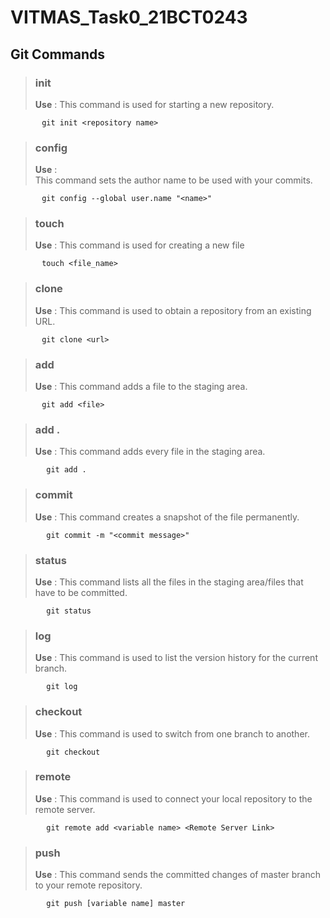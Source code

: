 # VITMAS_Task0_21BCT0243

## Git Commands

      
> ### **init**   
> **Use** :
> This command is used for starting a new repository.

           git init <repository name>     
           
> ### **config**  
> **Use** :    
This command sets the author name to be used with your commits.  
           
           git config --global user.name "<name>"  

> ### **touch**   
> **Use** :
> This command is used for creating a new file

           touch <file_name>
           
> ### **clone**   
> **Use** :
> This command is used to obtain a repository from an existing URL.

           git clone <url>
           
> ### **add**   
> **Use** :
> This command adds a file to the staging area.

           git add <file>
           
> ### **add .**   
> **Use** :
> This command adds every file in the staging area.       

            git add .
            
> ### **commit**   
> **Use** :
> This command creates a snapshot of the file permanently.    

            git commit -m "<commit message>"
            
> ### **status**   
> **Use** :
> This command lists all the files in the staging area/files that have to be committed.      

            git status
             
> ### **log**   
> **Use** :
> This command is used to list the version history for the current branch.     
              
            git log
              
> ### **checkout**   
> **Use** :
> This command is used to switch from one branch to another.         
 
            git checkout
            
> ### **remote**   
> **Use** :
> This command is used to connect your local repository to the remote server.        

            git remote add <variable name> <Remote Server Link>
            
> ### **push**   
> **Use** :
> This command sends the committed changes of master branch to your remote repository.      
            
            git push [variable name] master











